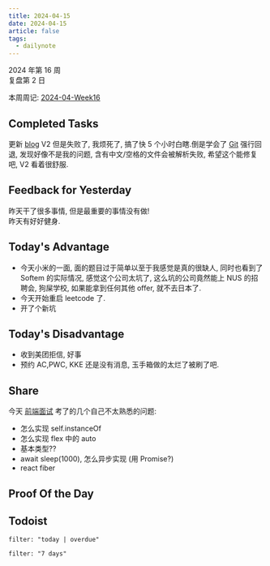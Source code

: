 ```yaml
---
title: 2024-04-15
date: 2024-04-15
article: false
tags:
  - dailynote
---
```


2024 年第 16 周  
复盘第 2 日

本周周记: [2024-04-Week16](2024-04-Week16)

## Completed Tasks
更新 [ blog](../../08%20Tools/01%20系统/blog_flow/vuepress%20blog) V2 但是失败了, 我烦死了, 搞了快 5 个小时白瞎.倒是学会了 [Git](../../04%20Coding%20&%20Tech/03%20Tools%20&%20Services/01%20Git/Git使用) 强行回退, 发现好像不是我的问题, 含有中文/空格的文件会被解析失败, 希望这个能修复吧, V2 看着很舒服.
## Feedback for Yesterday
昨天干了很多事情, 但是最重要的事情没有做!  
昨天有好好健身.

## Today's Advantage
- 今天小米的一面, 面的题目过于简单以至于我感觉是真的很缺人, 同时也看到了 Softem 的实际情况, 感觉这个公司太坑了, 这么坑的公司竟然能上 NUS 的招聘会, 狗屎学校, 如果能拿到任何其他 offer, 就不去日本了.
- 今天开始重启 leetcode 了.
- 开了个新坑
## Today's Disadvantage
- 收到美团拒信, 好事
- 预约 AC,PWC, KKE 还是没有消息, 玉手箱做的太烂了被刷了吧.

## Share
今天 [前端面试](../../04%20Coding%20&%20Tech/07%20Frontend/frontend_for_interview/frontend_for_interview) 考了的几个自己不太熟悉的问题:
- 怎么实现 self.instanceOf
- 怎么实现 flex 中的 auto 
- 基本类型?? 
- await sleep(1000), 怎么异步实现 (用 Promise?)
- react fiber

## Proof Of the Day

## Todoist
```todoist
filter: "today | overdue"
```
```todoist
filter: "7 days"
```

